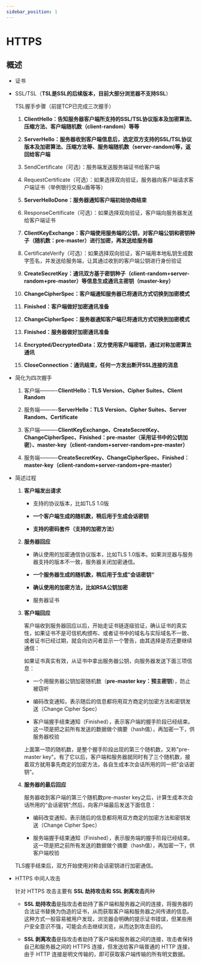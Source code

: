 ```yaml
---
sidebar_position: 1
---
```


# HTTPS

## 概述

- 证书

- SSL/TSL（**TSL是SSL的后续版本，目前大部分浏览器不支持SSL**）
    
    TSL握手步骤（前提TCP已完成三次握手）
    
    1. **ClientHello：告知服务器客户端所支持的SSL/TSL协议版本及加密算法、压缩方法、客户端随机数（client-random）等等**

    2. **ServerHello：服务器收到客户端信息后，选定双方支持的SSL/TSL协议版本及加密算法、压缩方法等、服务端随机数（server-random)等，返回给客户端**

    3. SendCertificate（可选）：服务端发送服务端证书给客户端

    4. RequestCertificate（可选）：如果选择双向验证，服务器向客户端请求客户端证书（举例银行交易u盾等等）

    5. **ServerHelloDone：服务器通知客户端初始协商结束**

    6. ResponseCertificate（可选）：如果选择双向验证，客户端向服务器发送给客户端证书

    7. **ClientKeyExchange：客户端使用服务端的公钥，对客户端公钥和密钥种子（随机数：pre-master）进行加密，再发送给服务器**

    8. CertificateVerify（可选）：如果选择双向验证，客户端用本地私钥生成数字签名，并发送给服务端，让其通过收到的客户端公钥进行身份验证

    9. **CreateSecretKey：通讯双方基于密钥种子（client-random+server-random+pre-master）等信息生成通讯主密钥（master-key）**

    10. **ChangeCipherSpec：客户端通知服务器已将通讯方式切换到加密模式**

    11. **Finished：客户端做好加密通讯准备**

    12. **ChangeCipherSpec：服务器通知客户端已将通讯方式切换到加密模式**

    13. **Finished：服务器做好加密通讯准备**

    14. **Encrypted/DecryptedData：双方使用客户端密钥，通过对称加密算法通讯**

    15. **CloseConnection：通讯结束，任何一方发出断开SSL连接的消息**

- 简化为四次握手

    1. 客户端———-**ClientHello：TLS Version、Cipher Suites、Client Random**

    2. 服务端———-**ServerHello：TLS Version、Cipher Suites、Server Random、Certificate**

    3. 客户端———-**ClientKeyExchange、CreateSecretKey、ChangeCipherSpec、Finished：pre-master（采用证书中的公钥加密）、master-key（client-random+server-random+pre-master）**

    4. 服务端———-**CreateSecretKey、ChangeCipherSpec、Finished：master-key（client-random+server-random+pre-master）**

- 简述过程

    1. **客户端发出请求**

        - 支持的协议版本，比如TLS 1.0版

        - **一个客户端生成的随机数，稍后用于生成会话密钥**

        - **支持的密码套件（支持的加密方法）**

    2. **服务器回应**

        - 确认使用的加密通信协议版本，比如TLS 1.0版本。如果浏览器与服务器支持的版本不一致，服务器关闭加密通信。

        - **一个服务器生成的随机数，稍后用于生成”会话密钥“**

        - **确认使用的加密方法，比如RSA公钥加密**

        - 服务器证书

    3. **客户端回应**

        客户端收到服务器回应以后，开始走证书链逐级验证，确认证书的真实性，如果证书不是可信机构颁布、或者证书中的域名与实际域名不一致、或者证书已经过期，就会向访问者显示一个警告，由其选择是否还要继续通信：

        如果证书真实有效，从证书中拿出服务器公钥，向服务器发送下面三项信息：

        - 一个用服务器公钥加密随机数（**pre-master key：预主密钥**），防止被窃听

        - 编码改变通知，表示随后的信息都将用双方商定的加密方法和密钥发送（Change Cipher Spec）

        - 客户端握手结束通知（Finished），表示客户端的握手阶段已经结束。这一项是把之前所有发送的数据做个摘要（hash值），再加密一下，供服务器校验

        上面第一项的随机数，是整个握手阶段出现的第三个随机数，又称"pre-master key"。有了它以后，客户端和服务器就同时有了三个随机数，接着双方就用事先商定的加密方法，各自生成本次会话所用的同一把”会话密钥“。
        
    4. **服务器的最后回应**
    
        服务器收到客户端的第三个随机数pre-master key之后，计算生成本次会话所用的“会话密钥”;然后，向客户端最后发送下面信息：

        - 编码改变通知，表示随后的信息都将用双方商定的加密方法和密钥发送（Change Cipher Spec）

        - 服务端握手结束通知（Finished），表示服务端的握手阶段已经结束。这一项是把之前所有发送的数据做个摘要（hash值），再加密一下，供客户端校验
    
    TLS握手结束后，双方开始使用对称会话密钥进行加密通信。
    
- HTTPS 中间人攻击
    
    针对 HTTPS 攻击主要有 **SSL 劫持攻击和 SSL 剥离攻击**两种
    
    - **SSL 劫持攻击**是指攻击者劫持了客户端和服务器之间的连接，将服务器的合法证书替换为伪造的证书，从而获取客户端和服务器之间传递的信息。这种方式一般容易被用户发现，浏览器会明确的提示证书错误，但某些用户安全意识不强，可能会点击继续浏览，从而达到攻击目的。

    - **SSL 剥离攻击**是指攻击者劫持了客户端和服务器之间的连接，攻击者保持自己和服务器之间的 HTTPS 连接，但发送给客户端普通的 HTTP 连接，由于 HTTP 连接是明文传输的，即可获取客户端传输的所有明文数据。
